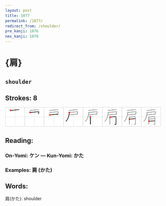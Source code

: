 ```yaml
---
layout: post
title: 1077
permalink: /1077/
redirect_from: /shoulder/
pre_kanji: 1076
nex_kanji: 1078
---
```


# {肩}

## `shoulder`

## Strokes: 8

<div class="stroke"><img src="../images/E882A9.png" /></div>

## Reading:

### On-Yomi: ケン &mdash; Kun-Yomi: かた

### Examples: 肩 (かた)

## Words:

肩(かた): shoulder
